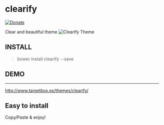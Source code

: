 # clearify

[![Donate](https://img.shields.io/badge/Donate-PayPal-green.svg)](https://paypal.me/tonidominguez)

Clear and beautiful theme
![Clearify Theme](http://www.targetbox.es/themes/clearify/captura.png)

## INSTALL

> bower install clearify --save

## DEMO
--------------
http://www.targetbox.es/themes/clearify/

Easy to install
---------------
Copy/Paste & enjoy!

